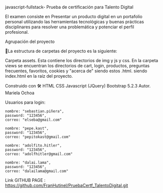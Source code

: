 javascript-fullstack- Prueba de certificación para Talento Digital

El examen consiste en Presentar un producto digital en un portafolio personal utilizando las herramientas tecnológicas y buenas prácticas disciplinares para resolver una problemática y potenciar el perfil profesional.

Agrupación del proyecto

🚀La estructura de carpetas del proyecto es la siguiente:

Carpeta assets. Esta contiene los directorios de img y js y css. En la carpeta views se encuentran los directorios de cart, login, productos, preguntas frecuentes, favoritos, cookies y "acerca de" siendo estos .html. siendo index.html en la raíz del proyecto.

Construido con 🛠 HTML CSS Javascript (JQuery) Bootstrap 5.2.3 Autor. Mariela Ochoa

Usuarios para login:

    nombre: "sebastian.piñera",
    password: "123456",
    correo: "elseba@gmail.com"

    nombre: "pepe.kast",
    password: "123456",
    correo: "pepitokast@gmail.com"

    nombre: "adolfito.hitler",
    password: "123456",
    correo: "adolfhitler@gmail.com"

    nombre: "dalai.lama",
    password: "123456",
    correo: "dalailama@gmail.com"


Link GITHUB PAGE : https://github.com/FranHutinel/PruebaCertf_TalentoDigital.git